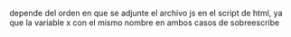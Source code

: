 depende del orden en que se adjunte el archivo js en el script de html, ya que la variable x con el mismo nombre en ambos casos de sobreescribe